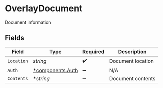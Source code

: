 # OverlayDocument

Document information


## Fields

| Field                                               | Type                                                | Required                                            | Description                                         |
| --------------------------------------------------- | --------------------------------------------------- | --------------------------------------------------- | --------------------------------------------------- |
| `Location`                                          | *string*                                            | :heavy_check_mark:                                  | Document location                                   |
| `Auth`                                              | [*components.Auth](../../models/components/auth.md) | :heavy_minus_sign:                                  | N/A                                                 |
| `Contents`                                          | **string*                                           | :heavy_minus_sign:                                  | Document contents                                   |